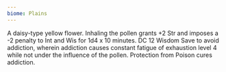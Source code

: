 ```yaml
---
biome: Plains
---
```

A daisy-type yellow flower. Inhaling the pollen grants +2 Str and imposes a -2 penalty to Int and Wis for 1d4 x 10 minutes. DC 12 Wisdom Save to avoid addiction, wherein addiction causes constant fatigue of exhaustion level 4 while not under the influence of the pollen. Protection from Poison cures addiction. 

